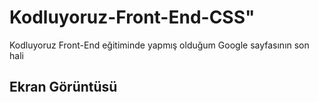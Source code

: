 # Kodluyoruz-Front-End-CSS"

Kodluyoruz Front-End eğitiminde yapmış olduğum Google sayfasının son hali



## Ekran Görüntüsü


